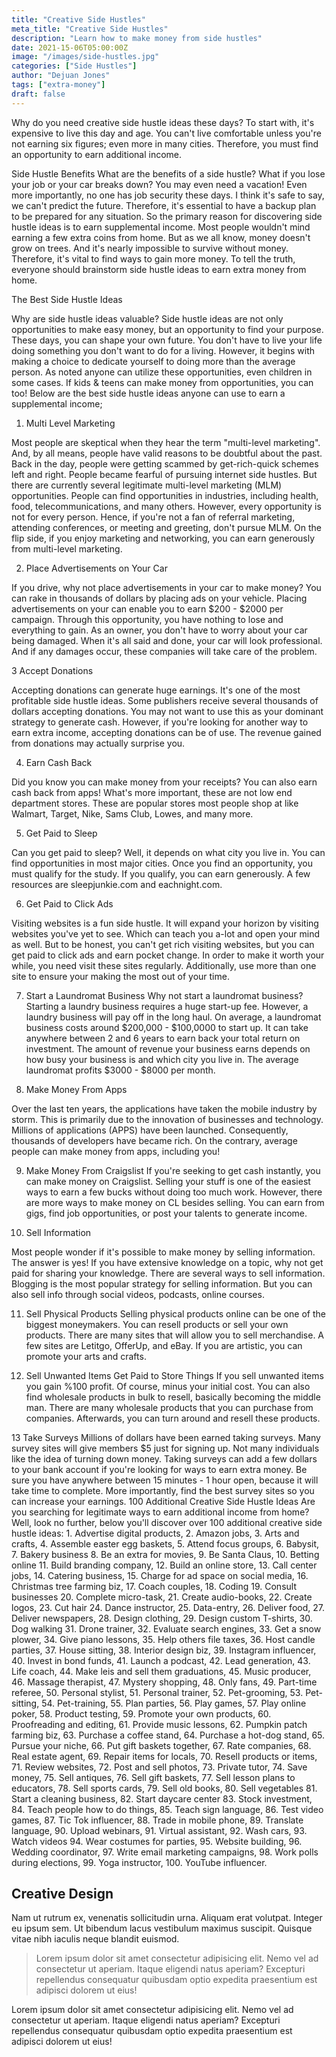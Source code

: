```yaml
---
title: "Creative Side Hustles"
meta_title: "Creative Side Hustles"
description: "Learn how to make money from side hustles"
date: 2021-15-06T05:00:00Z
image: "/images/side-hustles.jpg"
categories: ["Side Hustles"]
author: "Dejuan Jones"
tags: ["extra-money"]
draft: false
---
```


Why do you need creative side hustle ideas these days? To start with, it's expensive to live this day and age. You can't live comfortable unless you're not earning six figures; even more in many cities. Therefore, you must find an opportunity to earn additional income.


Side Hustle Benefits
What are the benefits of a side hustle? What if you lose your job or your car breaks down? You may even need a vacation! Even more importantly, no one has job security these days. I think it's safe to say, we can't predict the future. Therefore, it's essential to have a backup plan to be prepared for any situation. So the primary reason for discovering side hustle ideas is to earn supplemental income.
Most people wouldn't mind earning a few extra coins from home. But as we all know, money doesn't grow on trees. And it's nearly impossible to survive without money. Therefore, it's vital to find ways to gain more money. To tell the truth, everyone should brainstorm side hustle ideas to earn extra money from home.

The Best Side Hustle Ideas

Why are side hustle ideas valuable? Side hustle ideas are not only opportunities to make easy money, but an opportunity to find your purpose. These days, you can shape your own future. You don't have to live your life doing something you don't want to do for a living. However, it begins with making a choice to dedicate yourself to doing more than the average person.
As noted anyone can utilize these opportunities, even children in some cases. If kids & teens can make money from opportunities, you can too! Below are the best side hustle ideas anyone can use to earn a supplemental income;

1. Multi Level Marketing

Most people are skeptical when they hear the term "multi-level marketing". And, by all means, people have valid reasons to be doubtful about the past. Back in the day, people were getting scammed by get-rich-quick schemes left and right. People became fearful of pursuing internet side hustles.
But there are currently several legitimate multi-level marketing (MLM) opportunities. People can find opportunities in industries, including health, food, telecommunications, and many others. However, every opportunity is not for every person. Hence, if you're not a fan of referral marketing, attending conferences, or meeting and greeting, don't pursue MLM. On the flip side, if you enjoy marketing and networking, you can earn generously from multi-level marketing.
 
2. Place Advertisements on Your Car

If you drive, why not place advertisements in your car to make money? You can rake in thousands of dollars by placing ads on your vehicle. Placing advertisements on your can enable you to earn $200 - $2000 per campaign.
Through this opportunity, you have nothing to lose and everything to gain. As an owner, you don't have to worry about your car being damaged. When it's all said and done, your car will look professional. And if any damages occur, these companies will take care of the problem.

3 Accept Donations

Accepting donations can generate huge earnings. It's one of the most profitable side hustle ideas. Some publishers receive several thousands of dollars accepting donations. You may not want to use this as your dominant strategy to generate cash. However, if you're looking for another way to earn extra income, accepting donations can be of use. The revenue gained from donations may actually surprise you.

4. Earn Cash Back

Did you know you can make money from your receipts? You can also earn cash back from apps! What's more important, these are not low end department stores. These are popular stores most people shop at like Walmart, Target, Nike, Sams Club, Lowes, and many more.

5. Get Paid to Sleep

Can you get paid to sleep? Well, it depends on what city you live in. You can find opportunities in most major cities. Once you find an opportunity, you must qualify for the study. If you qualify, you can earn generously. A few resources are sleepjunkie.com and eachnight.com.

6. Get Paid to Click Ads

Visiting websites is a fun side hustle. It will expand your horizon by visiting websites you've yet to see. Which can teach you a-lot and open your mind as well. But to be honest, you can't get rich visiting websites, but you can get paid to click ads and earn pocket change. In order to make it worth your while, you need visit these sites regularly. Additionally, use more than one site to ensure your making the most out of your time.

7. Start a Laundromat Business
Why not start a laundromat business? Starting a laundry business requires a huge start-up fee. However, a laundry business will pay off in the long haul. On average, a laundromat business costs around $200,000 - $100,0000 to start up. It can take anywhere between 2 and 6 years to earn back your total return on investment. The amount of revenue your business earns depends on how busy your business is and which city you live in. The average laundromat profits $3000 - $8000 per month.

8. Make Money From Apps

Over the last ten years, the applications have taken the mobile industry by storm. This is primarily due to the innovation of businesses and technology. Millions of applications (APPS) have been launched. Consequently, thousands of developers have became rich. On the contrary, average people can make money from apps, including you!

9. Make Money From Craigslist
If you're seeking to get cash instantly, you can make money on Craigslist. Selling your stuff is one of the easiest ways to earn a few bucks without doing too much work. However, there are more ways to make money on CL besides selling. You can earn from gigs, find job opportunities, or post your talents to generate income.

10. Sell Information

Most people wonder if it's possible to make money by selling information. The answer is yes! If you have extensive knowledge on a topic, why not get paid for sharing your knowledge. There are several ways to sell information. Blogging is the most popular strategy for selling information. But you can also sell info through social videos, podcasts, online courses.

11. Sell Physical Products
Selling physical products online can be one of the biggest moneymakers. You can resell products or sell your own products. There are many sites that will allow you to sell merchandise. A few sites are Letitgo, OfferUp, and eBay. If you are artistic, you can promote your arts and crafts.

12. Sell Unwanted Items
Get Paid to Store Things 
If you sell unwanted items you gain %100 profit. Of course, minus your initial cost. You can also find wholesale products in bulk to resell, basically becoming the middle man. There are many wholesale products that you can purchase from companies. Afterwards, you can turn around and resell these products.

13 Take Surveys
Millions of dollars have been earned taking surveys. Many survey sites will give members $5 just for signing up. Not many individuals like the idea of turning down money. Taking surveys can add a few dollars to your bank account if you're looking for ways to earn extra money. Be sure you have anywhere between 15 minutes - 1 hour open, because it will take time to complete. More importantly, find the best survey sites so you can increase your earnings.
100 Additional Creative Side Hustle Ideas
Are you searching for legitimate ways to earn additional income from home? Well, look no further, below you'll discover over 100 additional creative side hustle ideas:
    1. Advertise digital products, 
    2. Amazon jobs, 
    3. Arts and crafts, 
    4. Assemble easter egg baskets, 
    5. Attend focus groups, 
    6. Babysit, 
    7. Bakery business 
    8. Be an extra for movies, 
    9. Be Santa Claus, 
    10. Betting online 
    11. Build branding company, 
    12. Build an online store, 
    13. Call center jobs, 
    14. Catering business, 
    15. Charge for ad space on social media, 
    16. Christmas tree farming biz, 
    17. Coach couples, 
    18. Coding 
    19. Consult businesses 
    20. Complete micro-task, 
    21. Create audio-books, 
    22. Create logos, 
    23. Cut hair 
    24. Dance instructor, 
    25. Data-entry, 
    26. Deliver food, 
    27. Deliver newspapers, 
    28. Design clothing, 
    29. Design custom T-shirts, 
    30. Dog walking 
    31. Drone trainer, 
    32. Evaluate search engines, 
    33. Get a snow plower, 
    34. Give piano lessons, 
    35. Help others file taxes, 
    36. Host candle parties, 
    37. House sitting, 
    38. Interior design biz, 
    39. Instagram influencer, 
    40. Invest in bond funds, 
    41. Launch a podcast, 
    42. Lead generation, 
    43. Life coach, 
    44. Make leis and sell them graduations, 
    45. Music producer, 
    46. Massage therapist, 
    47. Mystery shopping, 
    48. Only fans, 
    49. Part-time referee, 
    50. Personal stylist, 
    51. Personal trainer, 
    52. Pet-grooming, 
    53. Pet-sitting, 
    54. Pet-training, 
    55. Plan parties, 
    56. Play games, 
    57. Play online poker, 
    58. Product testing, 
    59. Promote your own products, 
    60. Proofreading and editing, 
    61. Provide music lessons, 
    62. Pumpkin patch farming biz, 
    63. Purchase a coffee stand, 
    64. Purchase a hot-dog stand, 
    65. Pursue your niche, 
    66. Put gift baskets together, 
    67. Rate companies, 
    68. Real estate agent, 
    69. Repair items for locals, 
    70. Resell products or items, 
    71. Review websites, 
    72. Post and sell photos, 
    73. Private tutor, 
    74. Save money, 
    75. Sell antiques, 
    76. Sell gift baskets, 
    77. Sell lesson plans to educators, 
    78. Sell sports cards, 
    79. Sell old books, 
    80. Sell vegetables 
    81. Start a cleaning business, 
    82. Start daycare center 
    83. Stock investment, 
    84. Teach people how to do things, 
    85. Teach sign language, 
    86. Test video games, 
    87. Tic Tok influencer, 
    88. Trade in mobile phone, 
    89. Translate language, 
    90. Upload webinars, 
    91. Virtual assistant, 
    92. Wash cars, 
    93. Watch videos 
    94. Wear costumes for parties, 
    95. Website building, 
    96. Wedding coordinator, 
    97. Write email marketing campaigns, 
    98. Work polls during elections, 
    99. Yoga instructor, 
    100. YouTube influencer. 
## Creative Design

Nam ut rutrum ex, venenatis sollicitudin urna. Aliquam erat volutpat. Integer eu ipsum sem. Ut bibendum lacus vestibulum maximus suscipit. Quisque vitae nibh iaculis neque blandit euismod.

> Lorem ipsum dolor sit amet consectetur adipisicing elit. Nemo vel ad consectetur ut aperiam. Itaque eligendi natus aperiam? Excepturi repellendus consequatur quibusdam optio expedita praesentium est adipisci dolorem ut eius!

Lorem ipsum dolor sit amet consectetur adipisicing elit. Nemo vel ad consectetur ut aperiam. Itaque eligendi natus aperiam? Excepturi repellendus consequatur quibusdam optio expedita praesentium est adipisci dolorem ut eius!
